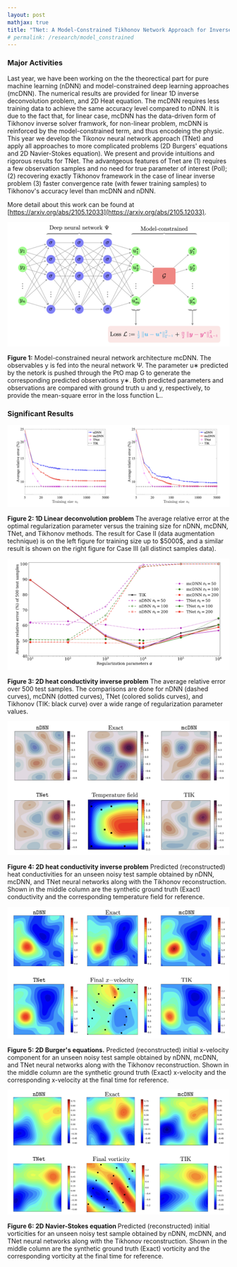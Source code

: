 ```yaml
---
layout: post
mathjax: true
title: "TNet: A Model-Constrained Tikhonov Network Approach for Inverse Problems"
# permalink: /research/model_constrained
---
```


### Major Activities
Last year, we have been working on the the theorectical part for pure machine learning (nDNN) and model-constrained deep learning approaches (mcDNN). The numerical results are provided for linear 1D inverse deconvolution problem, and 2D Heat equation. The mcDNN requires less training data to achieve the same accuracy level compared to nDNN. It is due to the fact that, for linear case, mcDNN has the data-driven form of Tikhonov inverse solver framwork, for non-linear problem, mcDNN is reinforced by the model-constrained term, and thus encodeing the physic. This year we develop the Tikonov neural network approach (TNet) and apply all approaches to more complicated problems (2D Burgers' equations and 2D Navier-Stokes equation). We present and provide intuitions and rigorous results for TNet. The advantgeous features of Tnet are (1) requires a few observation samples and no need for true parameter of interest (PoI); (2) recovering exactly Tikhonov framework in the case of linear inverse problem (3) faster convergence rate (with fewer training samples) to Tikhonov's accuracy level than mcDNN and nDNN.

More detail about this work can be found at [https://arxiv.org/abs/2105.12033](https://arxiv.org/abs/2105.12033).

<p align="center">
<img src="/assets/figures/hainguyen/mcDNN_architecture.png">
<figcaption><b>Figure 1:</b> Model-constrained neural network architecture mcDNN. The observables y is fed into the neural network Ψ. The parameter u∗ predicted by the netork is pushed through the PtO map G to generate the corresponding predicted observations y∗. Both predicted parameters and observations are compared with ground truth u and y, respectively, to provide the mean-square error in the loss function L..</figcaption>
</p>

### Significant Results

<p align="center">
<img src="/assets/figures/hainguyen/mcDNN1D.png">
<figcaption><b>Figure 2: 1D Linear deconvolution problem</b> The average relative error at the optimal regularization parameter versus the training size for nDNN, mcDNN, TNet, and  Tikhonov methods. The result for Case II (data augmentation technique) is on the left figure for training size up to $5000$, and a similar result is shown on the right figure for Case III (all distinct samples data). </figcaption>
</p>


<p align="center">
<img src="/assets/figures/hainguyen/mcDNN2Dheat.png">
<figcaption><b>Figure 3: 2D heat conductivity inverse problem</b> The average relative error over 500 test samples. The comparisons are done for  nDNN (dashed curves), mcDNN (dotted curves), TNet (colored solids curves), and Tikhonov (TIK: black curve) over a wide range of regularization parameter values. </figcaption>
</p>

<p align="center">
<img src="/assets/figures/hainguyen/mcDNN2Dheat2.png">
<figcaption><b>Figure 4: 2D heat conductivity inverse problem</b> Predicted (reconstructed) heat conductivities for an unseen noisy test sample obtained by nDNN, mcDNN, and  TNet neural networks along with the Tikhonov reconstruction.  Shown in the middle column are the synthetic ground truth (Exact) conductivity and the corresponding temperature field for reference. </figcaption>
</p>


<p align="center">
<img src="/assets/figures/hainguyen/mcDNN2DBur.png">
<figcaption><b>Figure 5: 2D Burger's equations.</b>  Predicted (reconstructed) initial x-velocity component for an unseen noisy test sample obtained by nDNN, mcDNN, and  TNet neural networks along with the Tikhonov reconstruction.  Shown in the middle column are the synthetic ground truth (Exact) x-velocity and the corresponding x-velocity at the final time for reference. </figcaption>
</p>

<p align="center">
<img src="/assets/figures/hainguyen/mcDNN2DNS.png">
<figcaption><b>Figure 6: 2D Navier-Stokes equation </b> Predicted (reconstructed) initial vorticities for an unseen noisy test sample obtained by nDNN, mcDNN, and  TNet neural networks along with the Tikhonov reconstruction.  Shown in the middle column are the synthetic ground truth (Exact) vorticity and the corresponding vorticity at the final time for reference. </figcaption>
</p>


